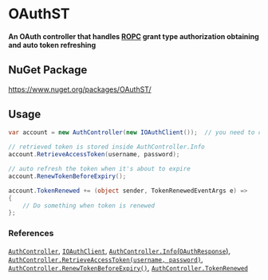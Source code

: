 # OAuthST
#### An OAuth controller that handles [ROPC](https://tools.ietf.org/html/rfc6749#section-1.3.3) grant type authorization obtaining and auto token refreshing

## NuGet Package
https://www.nuget.org/packages/OAuthST/

## Usage
``` C#
var account = new AuthController(new IOAuthClient());  // you need to create your own implementation of the IOAuthClient interface

// retrieved token is stored inside AuthController.Info
account.RetrieveAccessToken(username, password);

// auto refresh the token when it's about to expire
account.RenewTokenBeforeExpiry();

account.TokenRenewed += (object sender, TokenRenewedEventArgs e) =>
{
    // Do something when token is renewed
};
```
### References
[`AuthController`](OAuthST/AuthController.cs), 
[`IOAuthClient`](OAuthST/Models/IOAuthClient.cs), 
[`AuthController.Info`(`OAuthResponse`)](OAuthST/Models/OAuthResponse.cs), 
[`AuthController.RetrieveAccessToken(username, password)`](OAuthST/AuthController.cs#L55-L71), 
[`AuthController.RenewTokenBeforeExpiry()`](OAuthST/AuthController.cs#L166-L194), 
[`AuthController.TokenRenewed`](OAuthST/AuthController.cs#L263-L270)
